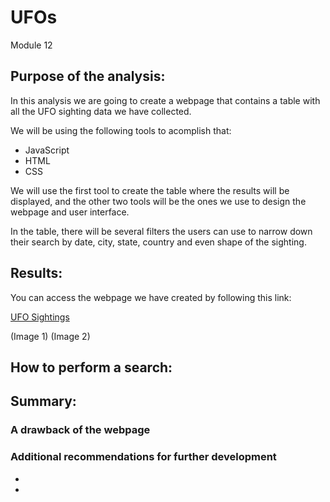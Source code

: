 # UFOs
Module 12

## Purpose of the analysis:
In this analysis we are going to create a webpage that contains a table with all the UFO sighting data we have collected.

We will be using the following tools to acomplish that:
- JavaScript
- HTML
- CSS

We will use the first tool to create the table where the results will be displayed, and the other two tools will be the ones we use to design the webpage and user interface.

In the table, there will be several filters the users can use to narrow down their search by date, city, state, country and even shape of the sighting.


## Results:
You can access the webpage we have created by following this link:

[UFO Sightings](https://rawgit.com/sofiwolfes/UFOs/main/Challenge/Starter_Code/web/index.html)
 
(Image 1)
(Image 2)

## How to perform a search:


## Summary:

### A drawback of the webpage

### Additional recommendations for further development

* 
*
